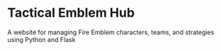 # Tactical Emblem Hub
A website for managing Fire Emblem characters, teams, and strategies using Python and Flask
